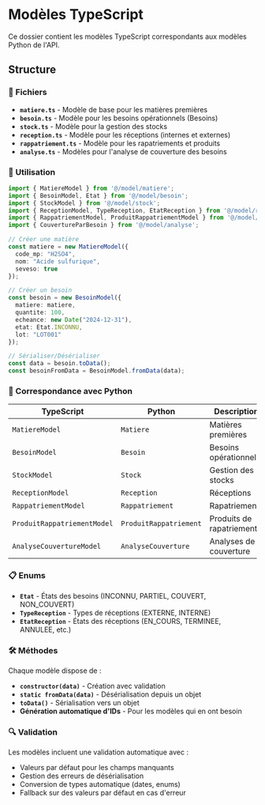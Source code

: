 # Modèles TypeScript

Ce dossier contient les modèles TypeScript correspondants aux modèles Python de l'API.

## Structure

### 📁 Fichiers

- **`matiere.ts`** - Modèle de base pour les matières premières
- **`besoin.ts`** - Modèle pour les besoins opérationnels (Besoins)
- **`stock.ts`** - Modèle pour la gestion des stocks
- **`reception.ts`** - Modèle pour les réceptions (internes et externes)
- **`rappatriement.ts`** - Modèle pour les rapatriements et produits
- **`analyse.ts`** - Modèles pour l'analyse de couverture des besoins

### 🔧 Utilisation

```typescript
import { MatiereModel } from '@/model/matiere';
import { BesoinModel, Etat } from '@/model/besoin';
import { StockModel } from '@/model/stock';
import { ReceptionModel, TypeReception, EtatReception } from '@/model/reception';
import { RappatriementModel, ProduitRappatriementModel } from '@/model/rappatriement';
import { CouvertureParBesoin } from '@/model/analyse';

// Créer une matière
const matiere = new MatiereModel({
  code_mp: "H2SO4",
  nom: "Acide sulfurique",
  seveso: true
});

// Créer un besoin
const besoin = new BesoinModel({
  matiere: matiere,
  quantite: 100,
  echeance: new Date("2024-12-31"),
  etat: Etat.INCONNU,
  lot: "LOT001"
});

// Sérialiser/Désérialiser
const data = besoin.toData();
const besoinFromData = BesoinModel.fromData(data);
```

### 🔄 Correspondance avec Python

| TypeScript | Python | Description |
|------------|--------|-------------|
| `MatiereModel` | `Matiere` | Matières premières |
| `BesoinModel` | `Besoin` | Besoins opérationnels |
| `StockModel` | `Stock` | Gestion des stocks |
| `ReceptionModel` | `Reception` | Réceptions |
| `RappatriementModel` | `Rappatriement` | Rapatriements |
| `ProduitRappatriementModel` | `ProduitRappatriement` | Produits de rapatriement |
| `AnalyseCouvertureModel` | `AnalyseCouverture` | Analyses de couverture |

### 📋 Enums

- **`Etat`** - États des besoins (INCONNU, PARTIEL, COUVERT, NON_COUVERT)
- **`TypeReception`** - Types de réceptions (EXTERNE, INTERNE)
- **`EtatReception`** - États des réceptions (EN_COURS, TERMINEE, ANNULEE, etc.)

### 🛠️ Méthodes

Chaque modèle dispose de :
- **`constructor(data)`** - Création avec validation
- **`static fromData(data)`** - Désérialisation depuis un objet
- **`toData()`** - Sérialisation vers un objet
- **Génération automatique d'IDs** - Pour les modèles qui en ont besoin

### 🔍 Validation

Les modèles incluent une validation automatique avec :
- Valeurs par défaut pour les champs manquants
- Gestion des erreurs de désérialisation
- Conversion de types automatique (dates, enums)
- Fallback sur des valeurs par défaut en cas d'erreur 